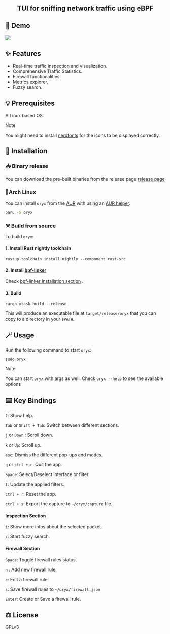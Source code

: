 <div align="center">
  <h2> TUI for sniffing network traffic using eBPF </h2>
</div>

## 📸 Demo

![](https://github.com/user-attachments/assets/b30df36f-a224-4f1c-9ad6-38906740e512)

## ✨ Features

- Real-time traffic inspection and visualization.
- Comprehensive Traffic Statistics.
- Firewall functionalities.
- Metrics explorer.
- Fuzzy search.

## 💡 Prerequisites

A Linux based OS.

> [!NOTE]
> You might need to install [nerdfonts](https://www.nerdfonts.com/) for the icons to be displayed correctly.

## 🚀 Installation

### 📥 Binary release

You can download the pre-built binaries from the release page [release page](https://github.com/pythops/oryx/releases)

### 🐧Arch Linux

You can install `oryx` from the [AUR](https://aur.archlinux.org/packages/oryx) with using an [AUR helper](https://wiki.archlinux.org/title/AUR_helpers).

```bash
paru -S oryx
```

### ⚒️ Build from source

To build `oryx`:

#### 1. Install Rust nightly toolchain

```
rustup toolchain install nightly --component rust-src
```

#### 2. Install [bpf-linker](https://github.com/aya-rs/bpf-linker)

Check [bpf-linker Installation section](https://github.com/aya-rs/bpf-linker?tab=readme-ov-file#installation) .

#### 3. Build

```
cargo xtask build --release
```

This will produce an executable file at `target/release/oryx` that you can copy to a directory in your `$PATH`.

## 🪄 Usage

Run the following command to start `oryx`:

```
sudo oryx
```

> [!NOTE]
> You can start `oryx` with args as well. Check `oryx --help` to see the available options

## ⌨️ Key Bindings

`?`: Show help.

`Tab` or `Shift + Tab`: Switch between different sections.

`j` or `Down` : Scroll down.

`k` or `Up`: Scroll up.

`esc`: Dismiss the different pop-ups and modes.

`q` or `ctrl + c`: Quit the app.

`Space`: Select/Deselect interface or filter.

`f`: Update the applied filters.

`ctrl + r`: Reset the app.

`ctrl + s`: Export the capture to `~/oryx/capture` file.

#### Inspection Section

`i`: Show more infos about the selected packet.

`/`: Start fuzzy search.

#### Firewall Section

`Space`: Toggle firewall rules status.

`n` : Add new firewall rule.

`e`: Edit a firewall rule.

`s`: Save firewall rules to `~/oryx/firewall.json`

`Enter`: Create or Save a firewall rule.

## ⚖️ License

GPLv3
